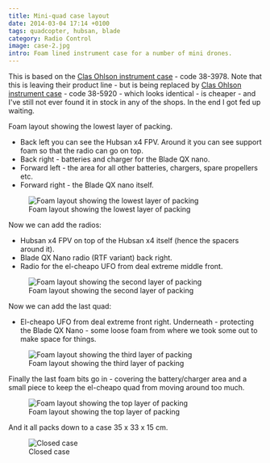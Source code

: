 ```yaml
---
title: Mini-quad case layout
date: 2014-03-04 17:14 +0100
tags: quadcopter, hubsan, blade
category: Radio Control
image: case-2.jpg
intro: Foam lined instrument case for a number of mini drones.
---
```


This is based on the [Clas Ohlson instrument case](http://www.clasohlson.com/no/Instrumentkoffert/38-3978) - code 38-3978. Note that this is leaving their product line - but is being replaced by [Clas Ohlson instrument case](http://www.clasohlson.com/no/Instrumentkoffert/38-5920) - code 38-5920 - which looks identical - is cheaper - and I've still not ever found it in stock in any of the shops. In the end I got fed up waiting.

Foam layout showing the lowest layer of packing.

- Back left you can see the Hubsan x4 FPV. Around it you can see support foam so that the radio can go on top.
- Back right - batteries and charger for the Blade QX nano.
- Forward left - the area for all other batteries, chargers, spare propellers etc.
- Forward right - the Blade QX nano itself.

<figure class="figure w-100 text-center">
  <img class="figure-img img-fluid rounded" src="/images/posts/2014/03/case-1.jpg" title="Foam layout showing the lowest layer of packing" alt="Foam layout showing the lowest layer of packing"/>
  <figcaption class="figure-caption">Foam layout showing the lowest layer of packing</figcaption>
</figure>

Now we can add the radios:

- Hubsan x4 FPV on top of the Hubsan x4 itself (hence the spacers around it).
- Blade QX Nano radio (RTF variant) back right.
- Radio for the el-cheapo UFO from deal extreme middle front.

<figure class="figure w-100 text-center">
  <img class="figure-img img-fluid rounded" src="/images/posts/2014/03/case-2.jpg" title="Foam layout showing the second layer of packing" alt="Foam layout showing the second layer of packing"/>
  <figcaption class="figure-caption">Foam layout showing the second layer of packing</figcaption>
</figure>

Now we can add the last quad:

- El-cheapo UFO from deal extreme front right. Underneath - protecting the Blade QX Nano - some loose foam from where we took some out to make space for things.

<figure class="figure w-100 text-center">
  <img class="figure-img img-fluid rounded" src="/images/posts/2014/03/case-3.jpg" title="Foam layout showing the third layer of packing" alt="Foam layout showing the third layer of packing"/>
  <figcaption class="figure-caption">Foam layout showing the third layer of packing</figcaption>
</figure>

Finally the last foam bits go in - covering the battery/charger area and a small piece to keep the el-cheapo quad from moving around too much.

<figure class="figure w-100 text-center">
  <img class="figure-img img-fluid rounded" src="/images/posts/2014/03/case-packed.jpg" title="Foam layout showing the top layer of packing" alt="Foam layout showing the top layer of packing"/>
  <figcaption class="figure-caption">Foam layout showing the top layer of packing</figcaption>
</figure>

And it all packs down to a case 35 x 33 x 15 cm.

<figure class="figure w-100 text-center">
  <img class="figure-img img-fluid rounded" src="/images/posts/2014/03/case.jpg" title="Closed case" alt="Closed case"/>
  <figcaption class="figure-caption">Closed case</figcaption>
</figure>
